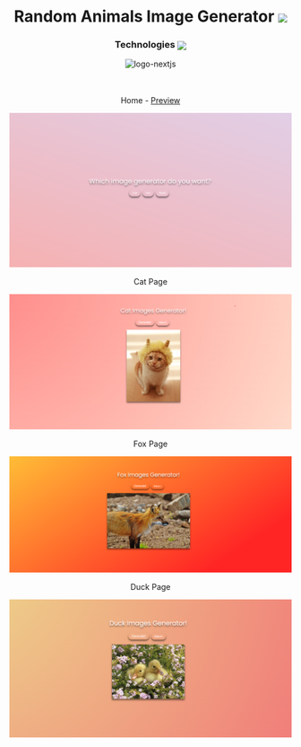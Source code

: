 <div>
<h1 align=center>Random Animals Image Generator <img width="60px" align=center src="https://cdn3.emoji.gg/emojis/1516-foxwave.png" /></h1>
<h3 align=center>Technologies <img align=center width=50 src="https://cdn3.emoji.gg/emojis/8590-worker-cat.png"/></h3>
</div>

<div align=center>
<img src="https://seeklogo.com/images/N/next-js-logo-8FCFF51DD2-seeklogo.com.png" width=50 alt="logo-nextjs">
</div>

<br />
<br />

<p align=center>Home - <a href="https://random-images-generator-ju47m0jw2-kennedyreis.vercel.app/">Preview</a></p>
<img src="preview/previewHome.png" />
<p align=center>Cat Page</p>
<img src="preview/previewCat.png" />
<p align=center>Fox Page</p>
<img src="preview/previewFox.png" />
<p align=center>Duck Page</p>
<img src="preview/previewDuck.png" />